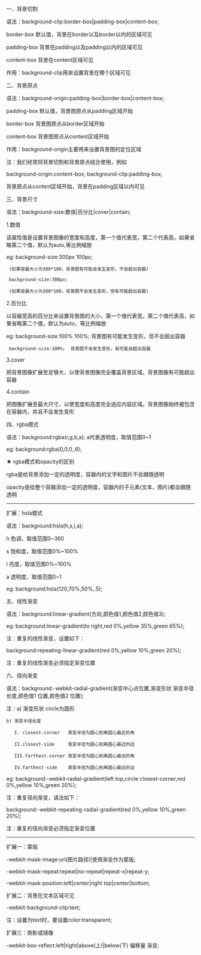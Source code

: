 一、背景切割

语法：background-clip:border-box|padding-box|content-box;

border-box  默认值，背景在border以及border以内的区域可见

padding-box  背景在padding以及padding以内的区域可见

content-box  背景在content区域可见

作用：background-clip用来设置背景在哪个区域可见

二、背景原点

语法：background-origin:padding-box|border-box|content-box;

padding-box   默认值，背景图原点从padding区域开始

border-box    背景图原点从border区域开始

content-box   背景图原点从content区域开始

作用：background-origin主要用来设置背景图的定位区域

注：我们经常将背景切割和背景原点结合使用，例如

background-origin:content-box;
background-clip:padding-box;

背景原点从content区域开始，背景在padding区域以内可见

三、背景尺寸

语法：background-size:数值|百分比|cover|contain;

1.数值

该属性值是设置背景图像的宽度和高度，第一个值代表宽，第二个代表高，如果省略第二个值，默认为auto,等比例缩放

eg:  background-size:300px 100px;  

     (如果容器大小为300*100，背景图有可能会发生变形，不会超出容器)

     background-size:300px;  

     (如果容器大小为300*100，背景图不会发生变形，但有可能超出容器)

2.百分比

以容器宽高的百分比来设置背景图的大小，第一个值代表宽，第二个值代表高，如果省略第二个值，默认为auto，等比例缩放

eg:  background-size:100% 100%; 背景图有可能发生变形，但不会超出容器

     background-size:100%;  背景图不会发生变形，有可能会超出容器

3.cover

把背景图像扩展至足够大，以使背景图像完全覆盖背景区域。背景图像有可能超出容器

4.contain

把图像扩展至最大尺寸，以使宽度和高度完全适应内容区域。背景图像始终被包含在容器内，并且不会发生变形

四、rgba模式

语法：background:rgba(r,g,b,a);  a代表透明度，取值范围0~1

eg: background:rgba(0,0,0,.6);

★ rgba模式和opacity的区别

rgba是给背景添加一定的透明度，容器内的文字和图片不会跟随透明

opacity是给整个容器添加一定的透明度，容器内的子元素(文本，图片)都会跟随透明

-----------------------------------------------------

扩展：hsla模式

语法：background:hsla(h,s,l,a);

h  色调，取值范围0~360

s  饱和度，取值范围0%~100%

l  亮度，取值范围0%~100%

a  透明度，取值范围0~1

eg:  background:hsla(120,70%,50%,.5);

五、线性渐变

语法：background:linear-gradient(方向,颜色值1,颜色值2,颜色值3);

eg:  background:linear-gradient(to right,red 0%,yellow 35%,green 65%);

注：重复的线性渐变，设置如下：

background:repeating-linear-gradient(red 0%,yellow 10%,green 20%);

注：重复的线性渐变必须指定渐变位置

六、径向渐变

语法：background:-webkit-radial-gradient(渐变中心点位置,渐变形状 渐变半径长度,颜色值1 位置,颜色值2 位置);

注：a) 渐变形状  circle为圆形

    b) 渐变半径长度

       I. closest-corner   渐变半径为圆心到离圆心最近的角

       II.closest-side     渐变半径为圆心到离圆心最近的边

       III.farthest-corner 渐变半径为圆心到离圆心最远的角

       IV.farthest-side    渐变半径为圆心到离圆心最远的边

eg:  background:-webkit-radial-gradient(left top,circle closest-corner,red 0%,yellow 10%,green 20%);

注：重复径向渐变，语法如下：

background:-webkit-repeating-radial-gradient(red 0%,yellow 10%,green 20%);

注：重复的径向渐变必须指定渐变位置

-------------------------------------------------------

扩展一：蒙版

-webkit-mask-image:url(图片路径)|使用渐变作为蒙版;

-webkit-mask-repeat:repeat|no-repeat|repeat-x|repeat-y;

-webkit-mask-position:left|center|right top|center|bottom;

扩展二：背景在文本区域可见

-webkit-background-clip:text;

注：设置为text时，要设置color:transparent;

扩展三：倒影或镜像

-webkit-box-reflect:left|right|above(上)|below(下) 偏移量 渐变;







